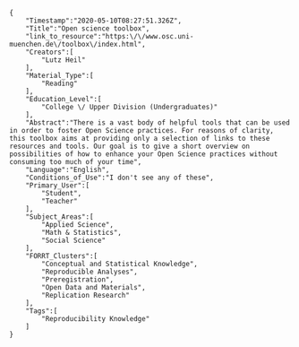 
    {
        "Timestamp":"2020-05-10T08:27:51.326Z",
        "Title":"Open science toolbox",
        "link_to_resource":"https:\/\/www.osc.uni-muenchen.de\/toolbox\/index.html",
        "Creators":[
            "Lutz Heil"
        ],
        "Material_Type":[
            "Reading"
        ],
        "Education_Level":[
            "College \/ Upper Division (Undergraduates)"
        ],
        "Abstract":"There is a vast body of helpful tools that can be used in order to foster Open Science practices. For reasons of clarity, this toolbox aims at providing only a selection of links to these resources and tools. Our goal is to give a short overview on possibilities of how to enhance your Open Science practices without consuming too much of your time",
        "Language":"English",
        "Conditions_of_Use":"I don't see any of these",
        "Primary_User":[
            "Student",
            "Teacher"
        ],
        "Subject_Areas":[
            "Applied Science",
            "Math & Statistics",
            "Social Science"
        ],
        "FORRT_Clusters":[
            "Conceptual and Statistical Knowledge",
            "Reproducible Analyses",
            "Preregistration",
            "Open Data and Materials",
            "Replication Research"
        ],
        "Tags":[
            "Reproducibility Knowledge"
        ]
    }
